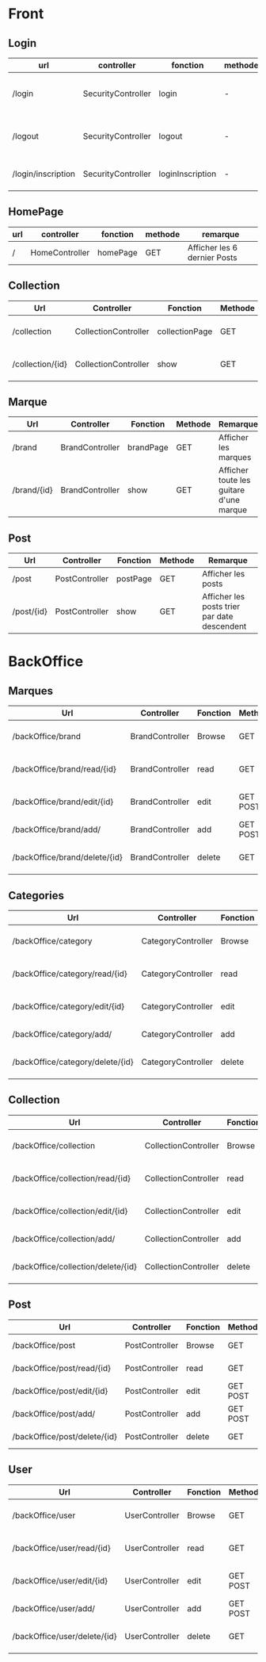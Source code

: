 # Front



## Login
| url          | controller | fonction | methode | remarque                                  |
| ------------ | ---------- |--------|---------|-------------------------------------------|
| /login | SecurityController | login       | -       | Permet à un utilisateur de se connecter   |
| /logout | SecurityController | logout       | -       | Permet à un utilisateur de se déconnecter |
| /login/inscription | SecurityController | loginInscription       | -       | Permet à un utilisateur de s'inscrire     |

## HomePage

| url          | controller | fonction | methode | remarque                      |
| ------------ | ---------- | -------- | ------- | ----------------------------- |
| / | HomeController | homePage | GET | Afficher les 6 dernier Posts |


## Collection

| Url | Controller | Fonction | Methode | Remarque              |
| --- | --- | --- | --- |-----------------------|
| /collection | CollectionController | collectionPage | GET | Afficher les guitares |
| /collection/{id} | CollectionController | show | GET | Afficher une guitare  |


## Marque

| Url | Controller | Fonction | Methode | Remarque                                |
| --- | --- |----------| --- |-----------------------------------------|
| /brand | BrandController | brandPage   | GET | Afficher les marques                    |
| /brand/{id} | BrandController | show     | GET | Afficher toute les guitare d'une marque |


## Post

| Url | Controller | Fonction | Methode | Remarque |
| --- | --- | --- | --- |-----------------------------------------|
| /post | PostController | postPage | GET | Afficher les posts |
| /post/{id} | PostController | show | GET | Afficher les posts trier par date descendent |




# BackOffice

## Marques
| Url                           | Controller | Fonction | Methode | Remarque             |
|-------------------------------| --- |----------|---------|----------------------|
| /backOffice/brand             | BrandController | Browse   | GET     | Afficher les marques |
| /backOffice/brand/read/{id}   | BrandController | read     | GET     | Afficher une marque  |
| /backOffice/brand/edit/{id}   | BrandController | edit     | GET POST | Modifier une marque  |
| /backOffice/brand/add/        | BrandController | add      | GET POST | Ajout une marque     |
| /backOffice/brand/delete/{id} | BrandController | delete   | GET | Supprime une marque  |

## Categories
| Url                           | Controller | Fonction | Methode | Remarque               |
|-------------------------------| --- |----------|---------|------------------------|
| /backOffice/category             | CategoryController | Browse   | GET     | Afficher les categories |
| /backOffice/category/read/{id}   | CategoryController | read     | GET     | Afficher une categorie |
| /backOffice/category/edit/{id}   | CategoryController | edit     | GET POST | Modifier une categorie |
| /backOffice/category/add/        | CategoryController | add      | GET POST | Ajout une categorie    |
| /backOffice/category/delete/{id} | CategoryController | delete   | GET | Supprime une categorie |

## Collection
| Url                           | Controller | Fonction | Methode | Remarque                 |
|-------------------------------| --- |----------|---------|--------------------------|
| /backOffice/collection             | CollectionController | Browse   | GET     | Afficher les collections |
| /backOffice/collection/read/{id}   | CollectionController | read     | GET     | Afficher une collection   |
| /backOffice/collection/edit/{id}   | CollectionController | edit     | GET POST | Modifier une collection   |
| /backOffice/collection/add/        | CollectionController | add      | GET POST | Ajout une collection      |
| /backOffice/collection/delete/{id} | CollectionController | delete   | GET | Supprime une collection   |

## Post
| Url                           | Controller | Fonction | Methode | Remarque                |
|-------------------------------| --- |----------|---------|-------------------------|
| /backOffice/post             | PostController | Browse   | GET     | Afficher les posts      |
| /backOffice/post/read/{id}   | PostController | read     | GET     | Afficher un post        |
| /backOffice/post/edit/{id}   | PostController | edit     | GET POST | Modifier un post  |
| /backOffice/post/add/        | PostController | add      | GET POST | Ajout un post     |
| /backOffice/post/delete/{id} | PostController | delete   | GET | Supprime un post  |

## User
| Url                           | Controller | Fonction | Methode | Remarque                  |
|-------------------------------| --- |----------|---------|---------------------------|
| /backOffice/user             | UserController | Browse   | GET     | Afficher les utilisateurs |
| /backOffice/user/read/{id}   | UserController | read     | GET     | Afficher un utilisateur          |
| /backOffice/user/edit/{id}   | UserController | edit     | GET POST | Modifier un utilisateur          |
| /backOffice/user/add/        | UserController | add      | GET POST | Ajout un utilisateur             |
| /backOffice/user/delete/{id} | UserController | delete   | GET | Supprime un utilisateur          |

